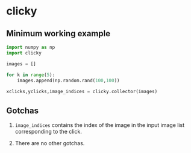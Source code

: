 # clicky

## Minimum working example

```python
import numpy as np
import clicky

images = []

for k in range(5):
    images.append(np.random.rand(100,100))
    
xclicks,yclicks,image_indices = clicky.collector(images)
```

## Gotchas

1. `image_indices` contains the index of the image in the input image list corresponding to the click.

2. There are no other gotchas.